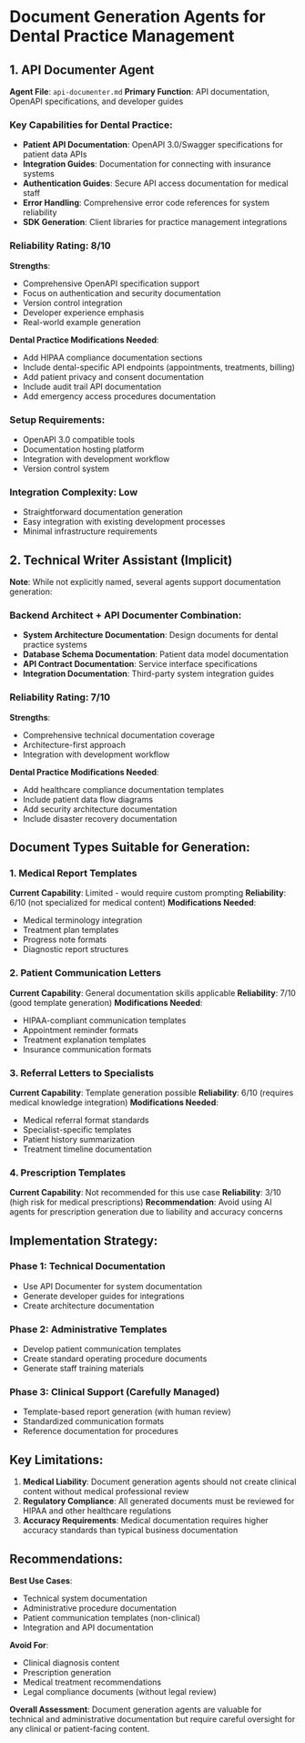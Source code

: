 # Document Generation Agents for Dental Practice Management

## 1. API Documenter Agent

**Agent File**: `api-documenter.md`
**Primary Function**: API documentation, OpenAPI specifications, and developer guides

### Key Capabilities for Dental Practice:
- **Patient API Documentation**: OpenAPI 3.0/Swagger specifications for patient data APIs
- **Integration Guides**: Documentation for connecting with insurance systems
- **Authentication Guides**: Secure API access documentation for medical staff
- **Error Handling**: Comprehensive error code references for system reliability
- **SDK Generation**: Client libraries for practice management integrations

### Reliability Rating: 8/10
**Strengths**:
- Comprehensive OpenAPI specification support
- Focus on authentication and security documentation
- Version control integration
- Developer experience emphasis
- Real-world example generation

**Dental Practice Modifications Needed**:
- Add HIPAA compliance documentation sections
- Include dental-specific API endpoints (appointments, treatments, billing)
- Add patient privacy and consent documentation
- Include audit trail API documentation
- Add emergency access procedures documentation

### Setup Requirements:
- OpenAPI 3.0 compatible tools
- Documentation hosting platform
- Integration with development workflow
- Version control system

### Integration Complexity: Low
- Straightforward documentation generation
- Easy integration with existing development processes
- Minimal infrastructure requirements

## 2. Technical Writer Assistant (Implicit)

**Note**: While not explicitly named, several agents support documentation generation:

### Backend Architect + API Documenter Combination:
- **System Architecture Documentation**: Design documents for dental practice systems
- **Database Schema Documentation**: Patient data model documentation
- **API Contract Documentation**: Service interface specifications
- **Integration Documentation**: Third-party system integration guides

### Reliability Rating: 7/10
**Strengths**:
- Comprehensive technical documentation coverage
- Architecture-first approach
- Integration with development workflow

**Dental Practice Modifications Needed**:
- Add healthcare compliance documentation templates
- Include patient data flow diagrams
- Add security architecture documentation
- Include disaster recovery documentation

## Document Types Suitable for Generation:

### 1. Medical Report Templates
**Current Capability**: Limited - would require custom prompting
**Reliability**: 6/10 (not specialized for medical content)
**Modifications Needed**:
- Medical terminology integration
- Treatment plan templates
- Progress note formats
- Diagnostic report structures

### 2. Patient Communication Letters
**Current Capability**: General documentation skills applicable
**Reliability**: 7/10 (good template generation)
**Modifications Needed**:
- HIPAA-compliant communication templates
- Appointment reminder formats
- Treatment explanation templates
- Insurance communication formats

### 3. Referral Letters to Specialists
**Current Capability**: Template generation possible
**Reliability**: 6/10 (requires medical knowledge integration)
**Modifications Needed**:
- Medical referral format standards
- Specialist-specific templates
- Patient history summarization
- Treatment timeline documentation

### 4. Prescription Templates
**Current Capability**: Not recommended for this use case
**Reliability**: 3/10 (high risk for medical prescriptions)
**Recommendation**: Avoid using AI agents for prescription generation due to liability and accuracy concerns

## Implementation Strategy:

### Phase 1: Technical Documentation
- Use API Documenter for system documentation
- Generate developer guides for integrations
- Create architecture documentation

### Phase 2: Administrative Templates
- Develop patient communication templates
- Create standard operating procedure documents
- Generate staff training materials

### Phase 3: Clinical Support (Carefully Managed)
- Template-based report generation (with human review)
- Standardized communication formats
- Reference documentation for procedures

## Key Limitations:

1. **Medical Liability**: Document generation agents should not create clinical content without medical professional review
2. **Regulatory Compliance**: All generated documents must be reviewed for HIPAA and other healthcare regulations
3. **Accuracy Requirements**: Medical documentation requires higher accuracy standards than typical business documentation

## Recommendations:

**Best Use Cases**:
- Technical system documentation
- Administrative procedure documentation
- Patient communication templates (non-clinical)
- Integration and API documentation

**Avoid For**:
- Clinical diagnosis content
- Prescription generation
- Medical treatment recommendations
- Legal compliance documents (without legal review)

**Overall Assessment**: Document generation agents are valuable for technical and administrative documentation but require careful oversight for any clinical or patient-facing content.